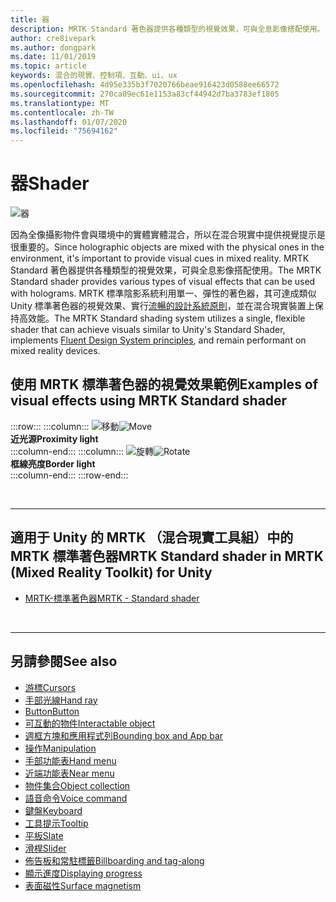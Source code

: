 ```yaml
---
title: 器
description: MRTK Standard 著色器提供各種類型的視覺效果，可與全息影像搭配使用。
author: cre8ivepark
ms.author: dongpark
ms.date: 11/01/2019
ms.topic: article
keywords: 混合的現實、控制項、互動、ui、ux
ms.openlocfilehash: 4d95e335b3f7020766beae916423d0588ee66572
ms.sourcegitcommit: 270ca09ec61e1153a83cf44942d7ba3783ef1805
ms.translationtype: MT
ms.contentlocale: zh-TW
ms.lasthandoff: 01/07/2020
ms.locfileid: "75694162"
---
```

# <a name="shader"></a><span data-ttu-id="c1776-104">器</span><span class="sxs-lookup"><span data-stu-id="c1776-104">Shader</span></span>

![器](images/UX/UX_Hero_StandardShader.jpg)

<span data-ttu-id="c1776-106">因為全像攝影物件會與環境中的實體實體混合，所以在混合現實中提供視覺提示是很重要的。</span><span class="sxs-lookup"><span data-stu-id="c1776-106">Since holographic objects are mixed with the physical ones in the environment, it's important to provide visual cues in mixed reality.</span></span> <span data-ttu-id="c1776-107">MRTK Standard 著色器提供各種類型的視覺效果，可與全息影像搭配使用。</span><span class="sxs-lookup"><span data-stu-id="c1776-107">The MRTK Standard shader provides various types of visual effects that can be used with holograms.</span></span> <span data-ttu-id="c1776-108">MRTK 標準陰影系統利用單一、彈性的著色器，其可達成類似 Unity 標準著色器的視覺效果、實行[流暢的設計系統原則](https://www.microsoft.com/design/fluent/#/)，並在混合現實裝置上保持高效能。</span><span class="sxs-lookup"><span data-stu-id="c1776-108">The MRTK Standard shading system utilizes a single, flexible shader that can achieve visuals similar to Unity's Standard Shader, implements [Fluent Design System principles](https://www.microsoft.com/design/fluent/#/), and remain performant on mixed reality devices.</span></span>
<br>

## <a name="examples-of-visual-effects-using-mrtk-standard-shader"></a><span data-ttu-id="c1776-109">使用 MRTK 標準著色器的視覺效果範例</span><span class="sxs-lookup"><span data-stu-id="c1776-109">Examples of visual effects using MRTK Standard shader</span></span> 
:::row:::
    :::column:::
       <span data-ttu-id="c1776-110">![移動](images/UX/UX_Button_Affordance_ProximityLight.jpg)</span><span class="sxs-lookup"><span data-stu-id="c1776-110">![Move](images/UX/UX_Button_Affordance_ProximityLight.jpg)</span></span><br>
       <span data-ttu-id="c1776-111">**近光源**</span><span class="sxs-lookup"><span data-stu-id="c1776-111">**Proximity light**</span></span><br>
    :::column-end:::
    :::column:::
       <span data-ttu-id="c1776-112">![旋轉](images/UX/UX_Button_Affordance_FocusHighlight.jpg)</span><span class="sxs-lookup"><span data-stu-id="c1776-112">![Rotate](images/UX/UX_Button_Affordance_FocusHighlight.jpg)</span></span><br>
        <span data-ttu-id="c1776-113">**框線亮度**</span><span class="sxs-lookup"><span data-stu-id="c1776-113">**Border light**</span></span><br>
    :::column-end:::
:::row-end:::

<br>

---

## <a name="mrtk-standard-shader-in-mrtk-mixed-reality-toolkit-for-unity"></a><span data-ttu-id="c1776-114">適用于 Unity 的 MRTK （混合現實工具組）中的 MRTK 標準著色器</span><span class="sxs-lookup"><span data-stu-id="c1776-114">MRTK Standard shader in MRTK (Mixed Reality Toolkit) for Unity</span></span>

* [<span data-ttu-id="c1776-115">MRTK-標準著色器</span><span class="sxs-lookup"><span data-stu-id="c1776-115">MRTK - Standard shader</span></span>](https://microsoft.github.io/MixedRealityToolkit-Unity/Documentation/README_MRTKStandardShader.html)


<br>

---

## <a name="see-also"></a><span data-ttu-id="c1776-116">另請參閱</span><span class="sxs-lookup"><span data-stu-id="c1776-116">See also</span></span>

* [<span data-ttu-id="c1776-117">游標</span><span class="sxs-lookup"><span data-stu-id="c1776-117">Cursors</span></span>](cursors.md)
* [<span data-ttu-id="c1776-118">手部光線</span><span class="sxs-lookup"><span data-stu-id="c1776-118">Hand ray</span></span>](point-and-commit.md)
* [<span data-ttu-id="c1776-119">Button</span><span class="sxs-lookup"><span data-stu-id="c1776-119">Button</span></span>](button.md)
* [<span data-ttu-id="c1776-120">可互動的物件</span><span class="sxs-lookup"><span data-stu-id="c1776-120">Interactable object</span></span>](interactable-object.md)
* [<span data-ttu-id="c1776-121">週框方塊和應用程式列</span><span class="sxs-lookup"><span data-stu-id="c1776-121">Bounding box and App bar</span></span>](app-bar-and-bounding-box.md)
* [<span data-ttu-id="c1776-122">操作</span><span class="sxs-lookup"><span data-stu-id="c1776-122">Manipulation</span></span>](direct-manipulation.md)
* [<span data-ttu-id="c1776-123">手部功能表</span><span class="sxs-lookup"><span data-stu-id="c1776-123">Hand menu</span></span>](hand-menu.md)
* [<span data-ttu-id="c1776-124">近端功能表</span><span class="sxs-lookup"><span data-stu-id="c1776-124">Near menu</span></span>](near-menu.md)
* [<span data-ttu-id="c1776-125">物件集合</span><span class="sxs-lookup"><span data-stu-id="c1776-125">Object collection</span></span>](object-collection.md)
* [<span data-ttu-id="c1776-126">語音命令</span><span class="sxs-lookup"><span data-stu-id="c1776-126">Voice command</span></span>](voice-input.md)
* [<span data-ttu-id="c1776-127">鍵盤</span><span class="sxs-lookup"><span data-stu-id="c1776-127">Keyboard</span></span>](keyboard.md)
* [<span data-ttu-id="c1776-128">工具提示</span><span class="sxs-lookup"><span data-stu-id="c1776-128">Tooltip</span></span>](tooltip.md)
* [<span data-ttu-id="c1776-129">平板</span><span class="sxs-lookup"><span data-stu-id="c1776-129">Slate</span></span>](slate.md)
* [<span data-ttu-id="c1776-130">滑桿</span><span class="sxs-lookup"><span data-stu-id="c1776-130">Slider</span></span>](slider.md)
* [<span data-ttu-id="c1776-131">佈告板和常駐標籤</span><span class="sxs-lookup"><span data-stu-id="c1776-131">Billboarding and tag-along</span></span>](billboarding-and-tag-along.md)
* [<span data-ttu-id="c1776-132">顯示進度</span><span class="sxs-lookup"><span data-stu-id="c1776-132">Displaying progress</span></span>](progress.md)
* [<span data-ttu-id="c1776-133">表面磁性</span><span class="sxs-lookup"><span data-stu-id="c1776-133">Surface magnetism</span></span>](surface-magnetism.md)
